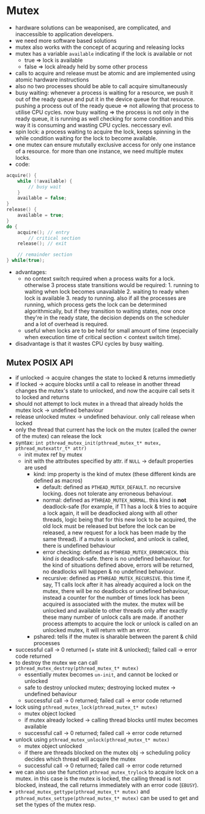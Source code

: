 # Mutex

- hardware solutions can be weaponised, are complicated, and inaccessible to application developers.
- we need more software based solutions
- mutex also works with the concept of acquring and releasing locks
- mutex has a variable `available` indicating if the lock is available or not
  - true => lock is available
  - false => lock already held by some other process
- calls to acquire and release must be atomic and are implemented using atomic hardware instructions
- also no two processes should be able to call acquire simultaneously
- busy waiting: whenever a process is waiting for a resource, we push it out of the ready queue and put it in the device queue for that resource. pushing a process out of the ready queue => not allowing that process to utilise CPU cycles. now busy waiting => the process is not only in the ready queue, it is running as well checking for some condition and this way it is consuming and wasting CPU cycles. neccessary evil.
- spin lock: a process waiting to acquire the lock, keeps spinning in the while condition waiting for the lock to become available.
- one mutex can ensure mututally exclusive access for only one instance of a resource. for more than one instance, we need multiple mutex locks.
- code:

```c
acquire() {
    while (!available) {
        // busy wait
    }
    available = false;
}
release() {
    available = true;
}
do {
    acquire(); // entry
        // critical section
    release(); // exit

    // remainder section
} while(true);
```

- advantages:
  - no context switch required when a process waits for a lock. otherwise 3 process state transitions would be required: 1. running to waiting when lock becomes unavailable 2. waiting to ready when lock is available 3. ready to running. also if all the processes are running, which process gets the lock can be determined algorithmically, but if they transition to waiting states, now once they're in the ready state, the decision depends on the scheduler and a lot of overhead is required.
  - useful when locks are to be held for small amount of time (especially when execution time of critical section < context switch time).
- disadvantage is that it wastes CPU cycles by busy waiting.

## Mutex POSIX API

- if unlocked -> acquire changes the state to locked & returns immedietly
- if locked -> acquire blocks until a call to release in another thread changes the mutex's state to unlocked, and now the acquire call sets it to locked and returns
- should not attempt to lock mutex in a thread that already holds the mutex lock -> undefined behaviour
- release unlocked mutex -> undefined behaviour. only call release when locked
- only the thread that current has the lock on the mutex (called the owner of the mutex) can release the lock
- syntax: `int pthread_mutex_init(pthread_mutex_t* mutex, pthread_mutexattr_t* attr)`
  - init mutex ref by mutex
  - init with the attributes specified by attr. if `NULL` -> default properties are used
    - kind: imp property is the kind of mutex (these different kinds are defined as macros)
      - default: defined as `PTHEAD_MUTEX_DEFAULT`. no recursive locking. does not tolerate any erroneous behaviour.
      - normal: defined as `PTHREAD_MUTEX_NORMAL`. this kind is **not** deadlock-safe (for example, if T1 has a lock & tries to acquire a lock again, it will be deadlocked along with all other threads, logic being that for this new lock to be acquired, the old lock must be released but before the lock can be released, a new request for a lock has been made by the same thread). if a mutex is unlocked, and unlock is called, there is undefined behaviour
      - error checking: defined as `PTHREAD_MUTEX_ERRORCHECK`. this kind _is_ deadlock-safe. there is no undefined behaviour. for the kind of situations defined above, errors will be returned, no deadlocks will happen & no undefined behaviour.
      - recursive: defined as `PTHREAD_MUTEX_RECURSIVE`. this time if, say, T1 calls lock after it has already acquired a lock on the mutex, there will be no deadlocks or undefined behaviour, instead a counter for the number of times lock has been acquired is associated with the mutex. the mutex will be unlocked and available to other threads only after exactly these many number of unlock calls are made. if another process attempts to acquire the lock or unlock is called on an unlocked mutex, it will return with an error.
    - pshared: tells if the mutex is sharable between the parent & child processes
- successful call -> 0 returned (+ state init & unlocked); failed call -> error code returned
- to destroy the mutex we can call `pthread_mutex_destroy(pthread_mutex_t* mutex)`
  - essentially mutex becomes `un-init`, and cannot be locked or unlocked
  - safe to destroy unlocked mutex; destroying locked mutex -> undefined behaviour
  - successful call -> 0 returned; failed call -> error code returned
- lock using `pthread_mutex_lock(pthread_mutex_t* mutex)`
  - mutex object locked
  - if mutex already locked -> calling thread blocks until mutex becomes available
  - successful call -> 0 returned; failed call -> error code returned
- unlock using `pthread_mutex_unlock(pthread_mutex_t* mutex)`
  - mutex object unlocked
  - if there are threads blocked on the mutex obj -> scheduling policy decides which thread will acquire the mutex
  - successful call -> 0 returned; failed call -> error code returned
- we can also use the function `pthread_mutex_trylock` to acquire lock on a mutex. in this case is the mutex is locked, the calling thread is not blocked, instead, the call returns immediately with an error code (`EBUSY`).
- `pthread_mutex_gettype(pthread_mutex_t* mutex)` and `pthread_mutex_settype(pthread_mutex_t* mutex)` can be used to get and set the types of the mutex resp.
